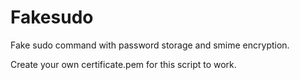 # Fakesudo

Fake sudo command with password storage and smime encryption.

Create your own certificate.pem for this script to work.

